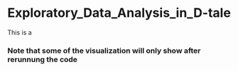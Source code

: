 # Exploratory_Data_Analysis_in_D-tale
This is a 

### Note that some of the visualization will only show after rerunnung the code
